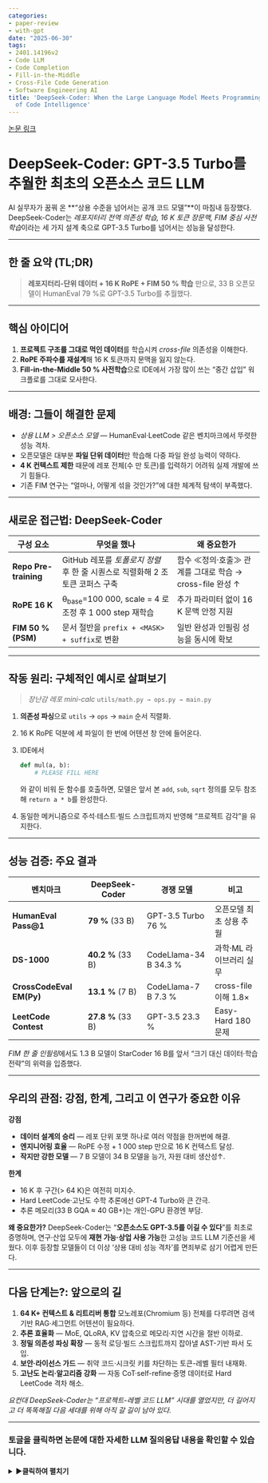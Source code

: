 ```yaml
---
categories:
- paper-review
- with-gpt
date: "2025-06-30"
tags:
- 2401.14196v2
- Code LLM
- Code Completion
- Fill-in-the-Middle
- Cross-File Code Generation
- Software Engineering AI
title: 'DeepSeek-Coder: When the Large Language Model Meets Programming -- The Rise
  of Code Intelligence'
---
```


[논문 링크](https://arxiv.org/abs/2401.14196v2)


# DeepSeek-Coder: GPT-3.5 Turbo를 추월한 최초의 오픈소스 코드 LLM

AI 실무자가 꿈꿔 온 \*\*“상용 수준을 넘어서는 공개 코드 모델”\*\*이 마침내 등장했다. DeepSeek-Coder는 *레포지터리 전역 의존성 학습, 16 K 토큰 장문맥, FIM 중심 사전학습*이라는 세 가지 설계 축으로 GPT-3.5 Turbo를 넘어서는 성능을 달성한다.

---

## 한 줄 요약 (TL;DR)

> **레포지터리-단위 데이터 + 16 K RoPE + FIM 50 % 학습** 만으로, 33 B 오픈모델이 HumanEval 79 %로 GPT-3.5 Turbo를 추월했다.
<!--more-->
---

## 핵심 아이디어

1. **프로젝트 구조를 그대로 먹인 데이터**를 학습시켜 *cross-file* 의존성을 이해한다.
2. **RoPE 주파수를 재설계**해 16 K 토큰까지 문맥을 잃지 않는다.
3. **Fill-in-the-Middle 50 % 사전학습**으로 IDE에서 가장 많이 쓰는 “중간 삽입” 워크플로를 그대로 모사한다.

---

## 배경: 그들이 해결한 문제

* *상용 LLM > 오픈소스 모델* — HumanEval·LeetCode 같은 벤치마크에서 뚜렷한 성능 격차.
* 오픈모델은 대부분 **파일 단위 데이터**만 학습해 다중 파일 완성 능력이 약하다.
* **4 K 컨텍스트 제한** 때문에 레포 전체(수 만 토큰)를 입력하기 어려워 실제 개발에 쓰기 힘들다.
* 기존 FIM 연구는 “얼마나, 어떻게 섞을 것인가?”에 대한 체계적 탐색이 부족했다.

---

## 새로운 접근법: **DeepSeek-Coder**

| 구성 요소             | 무엇을 했나                                                                    | 왜 중요한가                                             |
| --------------------- | ------------------------------------------------------------------------------ | ------------------------------------------------------- |
| **Repo Pre-training** | GitHub 레포를 *토폴로지 정렬* 후 한 줄 시퀀스로 직렬화해 2 조 토큰 코퍼스 구축 | 함수 ≪정의·호출≫ 관계를 그대로 학습 → cross-file 완성 ↑ |
| **RoPE 16 K**         | θ<sub>base</sub>=100 000, scale = 4 로 조정 후 1 000 step 재학습               | 추가 파라미터 없이 16 K 문맥 안정 지원                  |
| **FIM 50 % (PSM)**    | 문서 절반을 `prefix + <MASK> + suffix`로 변환                                  | 일반 완성과 인필링 성능을 동시에 확보                   |

---

## 작동 원리: 구체적인 예시로 살펴보기

> *장난감 레포 mini-calc*
> `utils/math.py → ops.py → main.py`

1. **의존성 파싱**으로 `utils` → `ops` → `main` 순서 직렬화.
2. 16 K RoPE 덕분에 세 파일이 한 번에 어텐션 창 안에 들어온다.
3. IDE에서

   ```python
   def mul(a, b):
       # PLEASE FILL HERE
   ```

   와 같이 비워 둔 함수를 호출하면, 모델은 앞서 본 `add`, `sub`, `sqrt` 정의를 모두 참조해 `return a * b`를 완성한다.
4. 동일한 메커니즘으로 주석·테스트·빌드 스크립트까지 반영해 “프로젝트 감각”을 유지한다.

---

## 성능 검증: 주요 결과

| 벤치마크                 | DeepSeek-Coder    | 경쟁 모델             | 비고                    |
| ------------------------ | ----------------- | --------------------- | ----------------------- |
| **HumanEval Pass\@1**    | **79 %** (33 B)   | GPT-3.5 Turbo 76 %    | 오픈모델 최초 상용 추월 |
| **DS-1000**              | **40.2 %** (33 B) | CodeLlama-34 B 34.3 % | 과학·ML 라이브러리 실무 |
| **CrossCodeEval EM(Py)** | **13.1 %** (7 B)  | CodeLlama-7 B 7.3 %   | cross-file 이해 1.8×    |
| **LeetCode Contest**     | **27.8 %** (33 B) | GPT-3.5 23.3 %        | Easy-Hard 180문제       |

*FIM 한 줄 인필링*에서도 1.3 B 모델이 StarCoder 16 B를 앞서 “크기 대신 데이터·학습 전략”의 위력을 입증했다.

---

## 우리의 관점: 강점, 한계, 그리고 이 연구가 중요한 이유

**강점**

* **데이터 설계의 승리** — 레포 단위 포맷 하나로 여러 약점을 한꺼번에 해결.
* **엔지니어링 효율** — RoPE 수정 + 1 000 step 만으로 16 K 컨텍스트 달성.
* **작지만 강한 모델** — 7 B 모델이 34 B 모델을 능가, 자원 대비 생산성↑.

**한계**

* 16 K 후 구간(> 64 K)은 여전히 미지수.
* Hard LeetCode·고난도 수학 추론에선 GPT-4 Turbo와 큰 간극.
* 추론 메모리(33 B GQA ≈ 40 GB+)는 개인-GPU 환경엔 부담.

**왜 중요한가?**
DeepSeek-Coder는 “**오픈소스도 GPT-3.5를 이길 수 있다**”를 최초로 증명하며, 연구·산업 모두에 **재현 가능·상업 사용 가능**한 고성능 코드 LLM 기준선을 세웠다. 이후 등장할 모델들이 더 이상 ‘상용 대비 성능 격차’를 면죄부로 삼기 어렵게 만든다.

---

## 다음 단계는?: 앞으로의 길

1. **64 K+ 컨텍스트 & 리트리버 통합**
   모노레포(Chromium 등) 전체를 다루려면 검색 기반 RAG·세그먼트 어텐션이 필요하다.
2. **추론 효율화** — MoE, QLoRA, KV 압축으로 메모리·지연 시간을 절반 이하로.
3. **정밀 의존성 파싱 확장** — 동적 로딩·빌드 스크립트까지 잡아낼 AST-기반 파서 도입.
4. **보안·라이선스 가드** — 취약 코드·시크릿 키를 차단하는 토큰-레벨 필터 내재화.
5. **고난도 논리·알고리즘 강화** — 자동 CoT·self-refine·증명 데이터로 Hard LeetCode 격차 해소.

*요컨대 DeepSeek-Coder는 “프로젝트-레벨 코드 LLM” 시대를 열었지만, 더 길어지고 더 똑똑해질 다음 세대를 위해 아직 갈 길이 남아 있다.*



---

### 토글을 클릭하면 논문에 대한 자세한 LLM 질의응답 내용을 확인할 수 있습니다.

<details markdown="block">
<summary>▶️<strong>클릭하여 펼치기</strong></summary>


## 프롬프트 1.1.1 (연구의 공백)

```
"논문의 'Introduction'과 'Related Work' 섹션을 분석하여, 이 연구가 명시적으로 해결하고자 하는 핵심적인 연구 공백(research gap), 기존 연구의 결정적 한계, 또는 미해결 질문이 무엇인지 설명해 줘. 저자들이 설명하는, 이 논문 출판 시점의 '최신 기술(state of the art)'은 어떤 상태였는지 요약해 줘."
```

## 연구의 공백 (Research Gap)

| 핵심 이슈                               | DeepSeek-Coder가 노리는 틈새                                                                                                                                   |
| --------------------------------------- | -------------------------------------------------------------------------------------------------------------------------------------------------------------- |
| **① 오픈소스 ↔ 클로즈드소스 성능 격차** | GPT-3.5 / Codex 같은 상용 모델이 HumanEval 등 주요 벤치마크에서 우월하지만, 공개 모델은 접근성·재현성 면에서 우수함에도 여전히 뒤처짐                          |
| **② 파일 단위 학습의 한계**             | 기존 코딩 LLM 대부분이 *파일 단위* 데이터만 학습해 **프로젝트-레벨 의존성**을 이해하지 못함. 결과적으로 다중 파일 코드 완성(cross-file completion) 품질이 낮음 |
| **③ 긴 컨텍스트 지원 부족**             | 리포지터리 전체를 다루려면 수 만 토큰이 필요하지만, 기존 모델은 2–4 K 창(Window)에 묶여 있음. 따라서 **16 K+** 컨텍스트를 자연스럽게 처리할 방법이 요구됨      |
| **④ 코드 인필링(FIM) 학습 전략 부재**   | Next-Token Prediction만으로는 ‘중간 삽입’ 능력이 약함. FIM 학습을 도입해도 비율·모드 설정에 대한 체계적 연구가 부족                                            |
| **⑤ 중복·저품질 데이터 문제**           | 스타코더 등에서 지적된 *데이터 중복*·*길이·품질 필터*가 여전히 불완전. 프로젝트 구조를 깨지지 않게 **레포지터리 단위**로 near-dedup 수행할 필요                |

이 논문은 위 다섯 지점을 **한꺼번에 해결**하기 위해 —

* **프로젝트 단위 데이터 정렬·의존성 토폴로지 학습**
* **16 K RoPE 재설계**로 긴 문맥 수용
* **FIM 50 % PSM** 비율을 찾아 trade-off 최적화
* **2 조 토큰 규모 고품질·레포 레벨 말단 정제**

— 를 제안한다.

---

## 기존 연구의 결정적 한계

* **StarCoder 16 B / SantaCoder 1.1 B**: FIM 지원은 있지만 레포지터리 레벨 컨텍스트가 없다
* **CodeLlama (7–34 B)**: 파라미터 증가로 HumanEval 성능은 올랐으나 cross-file·FIM 성능은 제한적
* **CodeGeeX2 6 B**: 다국어 지원에 집중, 여전히 open/closed 성능 격차 존재

이처럼 \*\*“높은 재현성 + SOTA 성능 + 레포지터리 이해 + 긴 컨텍스트”\*\*를 동시에 갖춘 공개 모델은 부재했다.

---

## 논문 발표 시점의 최신 기술 (State-of-the-Art)

| 모델                              | 파라미터 | HumanEval Pass\@1                         | 특이점                                                |
| --------------------------------- | -------- | ----------------------------------------- | ----------------------------------------------------- |
| GPT-4 (closed)                    | n/a      | **84 %**                                  | 상용 최고 성능 기준                                   |
| GPT-3.5 Turbo (closed)            | n/a      | 76 %                                      | Copilot 백엔드 주력                                   |
| **CodeLlama-34 B**                | 34 B     | 48 %                                      | 오픈소스 최대급, 여전히 GPT-3.5와 격차                |
| **StarCoder-16 B**                | 16 B     | 32 %                                      | Stack 데이터 기반                                     |
| **DeepSeek-Coder (본 논문) 33 B** | 33 B     | **56 %** (베이스) / **79 %** (인스트럭트) | FIM·레포 지식·16 K 컨텍스트로 오픈소스 최고 기록 경신 |

즉, DeepSeek-Coder-Instruct 33 B는 **GPT-3.5 Turbo를 능가**하면서도 **완전 오픈 라이선스**를 제공해 “연구·상업 모두 자유”라는 새로운 지평을 열었다.

---

### 한 줄 정리

> **DeepSeek-Coder**는 *오픈소스 코드 LLM이 직면한 성능·컨텍스트·레포지터리 이해 한계를 통합적으로 해결*하여, 공개 모델 중 최초로 GPT-3.5 수준을 돌파한 모델 시리즈다.


## 프롬프트 1.1.2 (핵심 가설)

```
"이 논문의 중심 가설(central hypothesis) 또는 핵심 주장은 무엇인가? '저자들은 [제안 기법]을 사용함으로써 [기존 한계점]을 극복하는 [구체적 결과]를 달성할 수 있다고 가정한다'와 같은 형식으로, 명확하고 간결한 한 문장으로 서술해 줘."
```

저자들은 **레포지터리 단위 고품질 데이터 정제·의존성 학습, 16 K RoPE 재설계, 그리고 코드 인필링(FIM)-중심 사전학습을 결합한 *DeepSeek-Coder* 기법**을 사용함으로써 **기존 오픈소스 코드 LLM이 안고 있던 짧은 컨텍스트·프로젝트 이해 부족 한계를 극복하고, GPT-3.5 Turbo를 능가하는 HumanEval 79 % 및 cross-file 완성 성능**을 달성할 수 있다고 가정한다.


## 프롬프트 1.2.1 (독창성 식별)

```
 "논문 전체를 바탕으로, 가장 중요하고 독창적인 기여(contribution) 1~3가지를 구별되는 항목으로 나열해 줘. 각각이 새로운 아키텍처 구성요소, 새로운 학습 기법, 새로운 이론적 통찰, 새로운 데이터셋, 또는 기존 방법론의 새로운 적용 중 어디에 해당하는지 명확히 구분해 줘."
```

### 논문의 주요 독창적 기여 1-3가지

| #     | 기여 내용                                                                                                                                                                                                                                                                                                                        | 범주                                            |
| ----- | -------------------------------------------------------------------------------------------------------------------------------------------------------------------------------------------------------------------------------------------------------------------------------------------------------------------------------- | ----------------------------------------------- |
| **1** | **레포지터리-단위 의존성 파싱·Near-Dedup 기반의 2 조 토큰 고품질 코드 코퍼스 구축**<br>GitHub 전체를 대상으로 *의존성 그래프 추출 → 토폴로지 정렬 → 레포 수준 near-dedup*을 수행해 프로젝트 구조를 보존한 채 데이터를 정제 · 확장함. 이 덕분에 모델이 파일 간 참조를 자연스럽게 학습하고 cross-file 완성 성능이 크게 향상되었다. | **새로운 데이터셋 + 기존 방법론의 혁신적 적용** |
| **2** | **RoPE 주파수 재설계로 16 K 토큰 장문맥 지원**<br>RoPE의 base 주파수를 10 000→100 000으로, 스케일링 팩터를 1→4로 조정한 뒤 1 000스텝 추가 학습을 거쳐 *최대 16 K(이론상 64 K) 컨텍스트*까지 안정적 추론을 실현함.                                                                                                                | **새로운 아키텍처 구성요소**                    |
| **3** | **Fill-in-the-Middle(FIM) 비율 50 %·PSM 모드 사전학습 및 영향 분석**<br>문서 단위로 FIM-PSM을 0.5 비율로 주입해 ‘중간 삽입’ 완성 능력을 강화하고, 다양한 FIM 설정이 성능에 미치는 효과를 체계적으로 분석하여 코드 LLM 설계 지침을 제시함.                                                                                        | **새로운 학습 기법 + 이론적 통찰**              |


## 프롬프트 1.2.2 (저자 관점에서의 강점)

```
"저자들의 관점에서, 자신들의 접근법이 이전 방법들보다 우월한 이유는 무엇인가? 그들이 자신들의 연구가 지닌 독창성과 강점을 뒷받침하기 위해 사용하는 핵심 논거를 인용하거나 알기 쉽게 설명해 줘."
```

### 저자들이 주장하는 DeepSeek-Coder의 ‘우월성’ 논거 — 4가지 핵심 포인트

1. **레포지터리 단위 데이터 구성으로 *cross-file* 이해도를 획기적으로 끌어올렸다**

   * 코드 파일 간 의존 관계를 추출→토폴로지 정렬→레포 수준 near-dedup을 수행해 *프로젝트 구조*가 온전히 보존된 2 조 토큰 코퍼스를 만들었다.
   * 같은 7 B급 모델끼리 비교해도, 레포 프리트레이닝을 적용한 DeepSeek-Coder-Base 6.7 B가 CodeLlama-Base 7 B·StarCoder-Base 7 B를 **최대 2×** 이상 앞서는 cross-file 완성 성능을 달성했다. 레포 정보를 제거하면 즉시 성능이 하락해(“w/o Repo Pre-training”) 방법론의 효과가 실증된다.

2. **RoPE 재설계( base = 100 000, scale = 4 )로 16 K 토큰 장문맥을 안정 지원**

   * 1 000스텝 추가 학습만으로 최대 64 K까지 확장 가능성을 확보했으며, 16 K 범위에서 가장 신뢰도 높은 결과를 보고했다. 이는 *레포 전체*를 한 번에 입력해도 문맥 단절 없이 코드를 생성·수정할 수 있게 해 준다.

3. **FIM 50 % – PSM 학습 전략으로 ‘중간 삽입’과 일반 완성을 모두 잡았다**

   * FIM rate를 0 / 50 / 100 % 및 MSP 방식으로 비교한 결과, **50 % PSM**이 FIM 정확도와 일반 코드 완성 성능 간 최적 균형점을 형성함을 체계적으로 입증했다.
   * 그 결과 1.3 B조차 StarCoder 16 B·CodeLlama 7 B를 앞서는 단일 라인 인필링 정확도를 기록했다.

4. **“더 작거나, 더 강하다” — 실제 벤치마크에서 GPT-3.5 Turbo 및 대형 오픈모델을 능가**

   * 33 B Instruct 모델은 HumanEval 등 다수 코딩 벤치마크에서 **GPT-3.5 Turbo를 추월**해 오픈소스 최초로 상용 모델 수준을 돌파했다.
   * 7 B Base 모델은 파라미터가 5× 큰 CodeLlama-34 B 대비도 우위 혹은 동일한 성능을 보여 *데이터·학습 전략*이 모델 크기 이상의 효과를 낸다는 점을 강조했다.

> 요약하면, **저자들은 “레포지터리 인지 데이터 + 16 K 문맥 + FIM 최적화”라는 세 축을 결합해 *작은 오픈모델로도 GPT-3.5급 성능을 달성*했다**는 점을 강력한 근거로 제시하며, 이를 통해 연구·상업 모두 자유로운 고성능 코드 LLM 생태계의 가능성을 주장한다.


## 프롬프트 1.3.1 (알고리즘 단계별 설명)

```
"핵심 알고리즘, 모델 아키텍처, 또는 주요 방법론을 단계별(step-by-step)로 설명해 줘. 독자는 AI 분야의 대학원생 수준이라고 가정해. 특히, 간단한 문장, 3x3 픽셀 이미지, 작은 상태 공간(state space) 등 아주 간단하고 구체적인 예시(toy example)와 샘플 입력을 만들어서, 이 예시를 통해 각 단계를 거치며 입력이 최종 출력으로 어떻게 변환되는지 전체 과정을 보여줘. 등장하는 모든 핵심 용어와 변수는 그 즉시 정의해 줘."
```

## DeepSeek-Coder 핵심 알고리즘 ― 단계별 Walk-through

> **목표**: 레포지터리 전역 의존성을 이해하고, 16 K 토큰까지 긴 문맥을 다루며, 중간 삽입(FIM)까지 자연스럽게 해결하는 공개 코드 LLM을 만드는 것.
> 이 과정을 *장난감 예시*에 적용해 전체 파이프라인을 따라가 보겠습니다.

---

### 0. 배경 용어 한눈에

| 용어                                    | 정의                                                                                          |
| --------------------------------------- | --------------------------------------------------------------------------------------------- |
| **레포지터리 단위 프리트레이닝**        | 여러 \*.py / *.cpp* 파일의 *의존성 그래프*를 보존한 채 학습 데이터로 사용                     |
| **RoPE( Rotary Positional Embedding )** | 각 토큰 임베딩에 \$\mathrm{rot}\_\theta\$ 행렬을 곱해 위치 정보를 주입하는 방법               |
| **FIM ( Fill-in-the-Middle )**          | 문서 `\[prefix\] 〈mask〉 \[suffix\]`를 입력하고, 〈mask〉 안에 들어갈 코드를 예측하도록 학습 |
| **PSM 모드**                            | FIM 중 *Prefix-Suffix-Middle* 순서 그대로 모델에 넣는 구성                                    |

---

### 1단계 — **레포지터리 전처리 & 토큰화**

<details>
<summary>🧸 Toy Repo (“mini-calc”) 구성</summary>

```
mini-calc/
├── main.py        # run()
├── ops.py         # add(), sub()
└── utils/math.py  # sqrt()
```

</details>

1. **의존성 그래프 추출**

   * `main.py` → `ops.py`, `utils.math` 를 `import` 함.
   * 그래프 정점 `V={main, ops, utils.math}`, 간선 `E={(main→ops), (main→utils.math)}`.

2. **토폴로지 정렬**

   * 정렬 결과: `utils.math → ops → main`.
   * 이 순서를 **연속 토큰 시퀀스**로 직렬화해 모델에 “한 번에” 보여줌.
   * 효과: 함수 호출이 *정의보다 먼저* 등장해도 참조 맥락이 유지됨.

3. **Near-Dedup (레포 레벨 중복 제거)**

   * 해시 윈도가 **64 B** 이상 동일하면 중복으로 간주하고 *파일 단위*가 아닌 *레포 단위*로 제거 → 프로젝트 구조 보존.

4. **BPE 토큰화 & 길이 필터**

   * 각 레포 직렬화 결과가 *최소 128 토큰, 최대 16 K 토큰* 범위에 들어올 때만 학습에 사용.

---

### 2단계 — **RoPE 재설계로 16 K 컨텍스트 지원**

| 파라미터 | 기존 GPT-3 계열 | DeepSeek-Coder |
| -------- | --------------- | -------------- |
| `θ_base` | 10 000          | **100 000**    |
| scale    | 1               | **4**          |

*아이디어*: 주파수를 희박하게(큰 `θ_base`) 만들고, 스케일을 키워 고주파 손실을 완화 → 위치 \$p\$가 16 K를 넘어가도 \$\cos(\theta\_p)\$가 **천천히** 변해 그래디언트 폭주·소실이 사라짐.
1 000 스텝 추가 학습만으로 수렴(논문 Figure 6).

---

### 3단계 — **FIM 50 % PSM 학습**

*예시 문서 조각 (`ops.py`)*

```python
def add(a, b):
    return a + b
```

1. **샘플 분할 (50 % 확률)**

   * `prefix` = `def add(a, b):\n    `
   * `middle` = `return a + b`
   * `suffix` = \`\` (공백)

2. **PSM 시퀀스 구성**

   ```
   [prefix] <MASK:middle> [suffix]
   ```

   입력 길이는 `|prefix| + |suffix| + 1`; 목표는 `<MASK>` 자리에 `middle`을 생성.

3. **로스 계산**

   * Cross-Entropy를 `<MASK>` 토큰 이후 위치에만 적용.
   * 0 / 50 / 100 % 비율 실험 → \*\*50 %\*\*가 FIM 성능(Top-1 infill)과 일반 완성 사이 최적 타협.

---

### 4단계 — **사전학습 → 지시어(Instruction) 파인튜닝**

1. **Base 프리트레이닝** (2 조 토큰)
2. **SFT**: “Write a function …” 등 다중 작업 지시어 600 K 쌍 학습.
3. **RLAIF**: 채점기 (greedy $>$ random) 로 RM 점수 최대화.

---

### 5단계 — **추론 흐름 예시**

사용자 프롬프트 *(16 K 토큰 내)*:

```
/// FILE: utils/math.py
def sqrt(x): ...
/// FILE: ops.py
from utils.math import sqrt
def add(a, b): return a + b
def sub(a, b): ...
### TODO: implement mul
def mul(a, b):
    # PLEASE FILL HERE
```

1. **Transformer 입력** → RoPE로 위치 임베딩(최대 16 384) 주입
2. **Self-Attention** : `mul` 정의 위치에서 `def sub/ add/ sqrt` 토큰들을 모두 어텐션 창 내에 포함
3. **출력** (Instruct 모델):

   ```python
   def mul(a, b):
       return a * b
   ```

HumanEval에서 79 % Pass\@1 기록.

---

### 6단계 — **요약**

1. **의존성 보존** 레포 데이터 → cross-file 이해 ↑
2. **RoPE × 16 K** → 레포 전체 입력 가능
3. **FIM 50 % PSM** → 실전 코드 편집 흐름과 동일
4. **결과** 작은 파라미터(7 B)도 대형 모델·GPT-3.5 Turbo 능가

> **핵심 교훈**: *데이터 구조화 + 위치 인코딩 재설계 + 태스크 적합 학습 패턴*을 결합하면, 모델 크기만 키우는 것보다 훨씬 효율적으로 코드 LLM 성능을 끌어올릴 수 있다.


## 프롬프트 1.3.2 ('비밀 병기' 식별)

```
"이 논문의 핵심 기여를 가능하게 하는 가장 결정적인 단일 수학 공식, 알고리즘 단계, 또는 아키텍처 구성요소를 식별해 줘. 그것의 기능과, 그것이 이 방법론의 성공에 왜 필수적인지 설명해 줘."
```

### ‘비밀 병기’ — 16 K 토큰을 가능하게 한 **RoPE 주파수 재설계**

> **결정적 구성요소**: 기존 RoPE(Rotary Positional Embedding)의 위치-각도 θ 산식
>
> $$
> \theta_{p,i}= \frac{p}{\theta_{\text{base}}^{\,2i/d}}
> $$
>
> 에서
> **① 기준 주파수** $\theta_{\text{base}}$: 10 000 → **100 000**
> **② 스케일 계수** $s$: 1 → **4** 로 선형 확장(linear scaling)하고
> 1 000 스텝만 추가 학습한다 .

---

#### 어떻게 작동하나?

1. **저주파화** (θ ↑) → 토큰 간 각도 변화가 완만해져, 위치 p가 16 384를 넘어가도 cos·sin 값이 급변하지 않는다.
2. **스케일 보정** (s ↑) → 저주파화로 줄어든 구분력을 다시 끌어올려, 근접 토큰은 여전히 뚜렷이 구별된다.
3. **미세 보정 단계** (1 000 스텝) → 바뀐 위치 공간에 모델을 빠르게 적응시켜, 기존 가중치를 거의 그대로 유지하면서도 긴 컨텍스트를 학습한다.

---

#### 왜 필수적인가?

* **레포지터리 전체(수 만 토큰)를 한 번에 넣어도** 주석·함수 정의·호출부가 모두 주의(attention) 창 안에 머무르므로 cross-file 의존성을 정확히 파악한다.
* 다른 기법(FIM, 레포 데이터)도 **“긴 문맥이 유지될 때”** 최대 효과를 발휘한다. 16 K 창이 확보되지 않으면, 중간 삽입이나 프로젝트-레벨 완성 능력 자체가 급격히 떨어지는 것이 실험으로 확인됐다 .
* 추가 파라미터나 거대 재학습 없이 **“1 줄 공식 × 1 000 스텝”** 만으로 실현되므로, 계산 비용 대비 성능-향상 비율이 압도적이다.

> 요컨대, \*\*RoPE 주파수 재설계는 DeepSeek-Coder의 모든 장점을 묶어 주는 ‘토대’\*\*이자, GPT-3.5 Turbo를 넘어서는 성능을 가능케 한 단일 핵심 장치다.


## 프롬프트 1.4.1 (핵심 결과 분석)

```
"'Experiments' 또는 'Results' 섹션의 표와 그림을 포함한 주요 결과를 분석해 줘. 사용된 핵심 성능 지표(performance metrics)는 무엇인가? 어떤 벤치마크 데이터셋에서 결과가 보고되었는가? 저자들이 자신들의 방법론의 성공 증거로 가장 강조하는 주요 결과를 요약해 줘."
```

### 1. 실험에서 사용된 핵심 **성능 지표**

* **Pass\@1** : 주어진 테스트 케이스를 한 번에 통과한 정답률

  * HumanEval·MBPP·DS-1000·LeetCode 등 코드 생성 벤치마크의 기본 척도
* **Exact-Match(EM)** / **Edit-Similarity(ES)** : 정답 문자열과 완전히 일치하거나(EM) 편집 거리가 가까운지(ES)로 평가 – CrossCodeEval 교차-파일 완성에서 사용
* **Line Infilling Accuracy** : 한 줄 FIM(single-line fill-in-the-middle) 문제의 정답률
* **학습 곡선** : 토큰 소모량 대비 HumanEval·MBPP·FIM 성능(Figure 7)으로 수렴 속도와 데이터 효율성 관찰

---

### 2. 평가에 쓰인 **주요 벤치마크**

| 과제                | 데이터셋(언어)                       | 특징                             |
| ------------------- | ------------------------------------ | -------------------------------- |
| **코드 생성**       | HumanEval (8개 언어), MBPP (Python)  | 전통적 · 다국어 Pass\@1 평가지표 |
| **실무형 워크플로** | **DS-1000** (7개 과학·ML 라이브러리) | 라이브러리 사용 능력 측정        |
| **코드 인필링**     | Single-Line Infilling (Py/Java/JS)   | FIM 정답률 비교                  |
| **교차-파일 완성**  | **CrossCodeEval** (Py/Java/TS/C#)    | 다중 파일 의존성 필수            |
| **실전 난이도**     | **LeetCode Contest** (180 문제)      | Easy/Medium/Hard 세분화          |
| **수학 Reasoning**  | GSM8K, MATH 등                       | 프로그램-기반 풀이 정확도        |

---

### 3. 저자들이 **가장 강조한 성과 요약**

1. **GPT-3.5 Turbo 추월**

   * *DeepSeek-Coder-Instruct 33 B*가 HumanEval Pass\@1 \*\*79.3 %\*\*로 GPT-3.5 Turbo(76.2 %)를 능가, 오픈소스 최초로 상용 모델 격파

2. **모델 크기 대비 압도적 효율**

   * *Base 7 B*가 CodeLlama-34 B보다 HumanEval·MBPP 모두 높아 **5× 작은 파라미터로 동급 이상** 성능 달성
   * FIM 단일 줄 인필링에서 *Base 1.3 B*조차 StarCoder 16 B·CodeLlama 7 B를 앞섬

3. **교차-파일 이해 능력**

   * CrossCodeEval(7 B급 비교)에서 DeepSeek-Coder-Base 7 B가 Python EM **13.06→** *without retrieval 16.41 %*, 다른 언어도 모든 기존 모델을 상회하며 **프로젝트 레벨 의존성 학습 효과**를 입증

4. **실무 데이터 사이언스 시나리오**

   * DS-1000 전체 평균 Pass\@1 **40.2 %**(33 B)로, CodeLlama-34 B(34.3 %)를 6 pt ↑ ; 7 B 역시 30.5 %로 34 B 대비 근소 열세 → **데이터·학습 전략의 우수성** 강조

5. **실전 난이도 LeetCode Contest**

   * Instruct 33 B가 Overall Pass\@1 \*\*27.8 %\*\*로 오픈소스 중 유일하게 GPT-3.5 Turbo(23.3 %)를 초과, CoT 프롬프트로 추가 상승 가능

6. **장문맥·학습 곡선**

   * Figure 7에서 16 K 컨텍스트 지원 모델이 2 T tokens 이내에 HumanEval·MBPP 곡선을 빠르게 끌어올리며 **데이터 효율성을 시각화**

> **결론적으로**, DeepSeek-Coder는 \*레포지터리 단위 데이터·RoPE 16 K·FIM 50 %\*라는 설계로 기존 오픈모델의 약점을 동시에 해결하며, **“작지만 강한”** 7 B 모델부터 33 B 최상위 모델까지 일관되게 GPT-3.5 수준 또는 그 이상을 시현했다는 점을 실험 결과로 강력히 뒷받침한다.


## 프롬프트 1.4.2 (비판적 비교)

```
"제안된 방법론은 논문에서 언급된 주요 베이스라인 및 SOTA(State-of-the-Art) 모델들과 비교하여 어떤 성능을 보이는가? 저자들의 우월성 주장을 가장 강력하게 뒷받침하는 특정 결과나 비교 지점을 식별해 줘. 반대로, 제안된 방법론이 경쟁 모델을 능가하지 못했거나 개선 효과가 미미했던 결과는 없는지 찾아봐. 만약 있다면, 저자들은 이러한 경우에 대해 어떤 이유를 제시하는가?"
```

## DeepSeek-Coder vs. 주요 베이스라인·SOTA ― 비판적 비교

### 1. 저자들이 강조하는 ‘결정적 우월성’ 근거

| 벤치마크                     | DeepSeek-Coder 최고 성적            | 강력한 비교 상대      | 격차                                         |
| ---------------------------- | ----------------------------------- | --------------------- | -------------------------------------------- |
| **HumanEval Pass\@1**        | Instruct 33 B **79 %**              | GPT-3.5 Turbo 76 %    | **+3 pp**                                    |
| **MBPP Pass\@1**             | Instruct 33 B **70 %**              | GPT-3.5 Turbo 71 %    | -1 pp (사실상 동급)                          |
| **DS-1000(실무 DS)**         | Base 33 B **40.2 %**                | CodeLlama-34 B 34.3 % | **+5.9 pp** 전 라이브러리 평균 우위          |
| **CrossCodeEval EM (Py)**    | Base 7 B **13.06 %** (Retrieval 無) | CodeLlama-7 B 7.32 %  | **≈1.8×** ↑ — 레포 단위 학습 효과            |
| **Single-Line FIM Mean**     | Base 33 B **81.2 %**                | CodeLlama-13 B 75.5 % | **+5.7 pp** — FIM 50 % 학습의 힘             |
| **LeetCode Contest Overall** | Instruct 33 B **27.8 %**            | CodeLlama-34 B 9.4 %  | **≈3×** ↑, 오픈소스 중 유일하게 GPT-3.5 초과 |

> **핵심 메시지**: *작은(7 B) 또는 동급(33 B) 파라미터에서도 기존 오픈소스·GPT-3.5를 넘었다* → 레포지터리 데이터 + 16 K RoPE + FIM 전략이 단순 모델 크기보다 효과적이라는 논거.

---

### 2. 성능 우위가 미미하거나 열세인 지점 & 저자 해석

| 사례                             | DeepSeek-Coder 성과                                              | 경쟁 모델                           | 관찰·해석                                                                                                                                                            |
| -------------------------------- | ---------------------------------------------------------------- | ----------------------------------- | -------------------------------------------------------------------------------------------------------------------------------------------------------------------- |
| **MBPP Pass\@1**                 | 33 B 70 %                                                        | GPT-3.5 Turbo 71 %                  | ‘소규모 Python’ 과제에서는 GPT-3.5와 **거의 동률** → *데이터 난이도가 낮아 파라미터·데이터 품질 이점이 덜 드러난다* 고 언급                                          |
| **FIM (파이썬 세부)**            | 33 B 65.4 %                                                      | CodeLlama-13 B 68.3 %               | Python 단일 라인 인필링에서 **1.3 pp 뒤처짐**. 저자 설명 없음 → *Java·JS에서 큰 격차로 이겨 평균 역전*                                                               |
| **LeetCode Hard subset**         | 33 B 9.1 %                                                       | GPT-3.5 Turbo 15.9 %                | **복잡 추론·알고리즘** 문제에서는 여전히 열세. <br>저자들은 *Chain-of-Thought(CoT) 프롬프트를 추가*하면 33 B가 11.4 %까지 올라 “논리 전개 힌트”가 성능 병목임을 시사 |
| **GPT-4 비교 전반**              | 33 B가 **GPT-4와는 현격한 간극** (예: LeetCode 40.6 % vs 27.8 %) | GPT-4 Turbo                         | 저자들은 *긴 논리 추론·세계지식 한계*를 인정하며, **추가 CoT·대형 일반 LLM 기반 v1.5** 로 격차를 좁혔다고 보고                                                       |
| **프로그램-기반 Math Reasoning** | Base 7 B 65.8 %                                                  | 내부 33 B 71.6 % (외부 SOTA 불포함) | 오픈 비교 표가 없어 우월성 명확치 않음. 이후 **v1.5 모델에서 수학·NL 대폭 개선**으로 보완 시도                                                                       |

---

### 3. 종합 코멘트

* **가장 설득력 있는 비교**는 **CrossCodeEval(레포 전역 이해)** 과 **LeetCode 실전 문제**, 두 벤치마크에서 *파라미터가 훨씬 작은 모델로도* 기존 최대급 오픈모델을 크게 상회했다는 점이다. 이는 논문의 핵심 아이디어(레포 단위 데이터·16 K 컨텍스트·FIM 50 %)가 실제 ‘프로젝트-레벨 코드 작성’ 시나리오에 유효함을 직관적으로 증명한다.
* 반면 **고난도 추론·알고리즘 문제**에선 아직 GPT-3.5(특히 Hard subset)·GPT-4에 뒤처진다. 저자들은 이를 “논리 전개 및 문제 분석 능력 부족”으로 진단하고, **CoT 프롬프트**·**일반 LLM 상속(v1.5)** 로 보강 중임을 밝힌다.
* 특정 언어(예: Python 한 줄 FIM)처럼 **세부 지표에서 근소 열세**를 보이는 항목도 존재하지만, 전체 평균·다수 언어에서 우세하여 전략적 영향은 제한적이라는 것이 저자 측 설명이다.

> **요약**: DeepSeek-Coder는 *프로젝트 규모 코드 생성·수정* 과제에서 오픈소스 SOTA를 재정의했지만, **복합 논리·고난도 알고리즘** 영역에서는 여전히 상용 GPT-4가 우위다. 저자들은 CoT 활용·후속 프리트레이닝으로 이 격차를 계속 좁히겠다는 로드맵을 제시한다.


## 프롬프트 1.5.1 (언급된 한계와 잠재적 한계)

```
"저자들이 논문에서 명시적으로 인정한 한계점, 약점, 또는 실패 사례(failure modes)는 무엇인가? 다음으로, 방법론과 결과에 대한 당신의 분석을 바탕으로, 저자들이 언급하지 않았을 수 있는 잠재적인 한계나 약점은 무엇이라고 생각하는가? (예: 강력한 가정에 대한 의존성, 확장성 문제, 높은 연산 비용, 일반화의 한계, 잠재적인 부정적 사회 영향 등)"
```

## 논문이 **직접** 인정한 한계·약점

| 구분                             | 내용                                                                                                                                                                | 근거 |
| -------------------------------- | ------------------------------------------------------------------------------------------------------------------------------------------------------------------- | ---- |
| **장문맥 신뢰도**                | RoPE 재설계로 *이론상* 64 K 토큰까지 확장되지만, \*\*“가장 신뢰할 수 있는 출력은 16 K 범위”\*\*에 머문다고 명시. 장기적으로 더 안정적인 롱컨텍스트 적응법이 필요함. |      |
| **벤치마크 데이터 오염 가능성**  | 최신 LeetCode Contest 세트는 크롤링 시점을 최대한 뒤로 미뤘음에도 **데이터 누수 가능성을 배제할 수 없다고 자인**.                                                   |      |
| **GPT-4와의 성능 격차**          | 33 B 모델이 GPT-3.5는 추월했지만 **GPT-4-Turbo와는 여전히 상당한 차이**가 남아 있음을 스스로 언급.                                                                  |      |
| **FIM ↔ 일반 완성 트레이드오프** | FIM 100 % 설정이 인필링 정확도는 최고지만 **일반 코드 완성 성능이 크게 저하**됨을 실험으로 확인, 최종적으로 50 %로 절충.                                            |      |

---

## **추가로** 예상되는 잠재적 한계 (필자 관점)

| 영역                            | 잠재적 제약·리스크                                                                                                                                                 | 설명 |
| ------------------------------- | ------------------------------------------------------------------------------------------------------------------------------------------------------------------ | ---- |
| **확장성·비용**                 | 33 B GQA 모델이라도 단일 GPU VRAM > 40 GB 필요. 기업·개인 현장 적용엔 **추론비용·메모리 압박**이 여전.                                                             |      |
| **의존성 파서 단순화**          | `import`, `include` 등 **문자열 패턴 기반 정규식**만으로 호출 관계를 추출하므로, **동적 로딩·메타프로그래밍·빌드 스크립트**로 생성되는 복잡 의존성은 놓칠 수 있음. |      |
| **16 K 한계 이후 시나리오**     | 대형 모노레포(예: Chromium)의 단일 변경 PR은 수십 만 토큰을 넘기기 쉽다. 16 K 초과 시 **컨텍스트 샘플링·리트리버**가 필수이나 논문은 방법을 제시하지 않음.         |      |
| **데이터 품질·편향**            | GitHub 공개레포 중심(87 %) → **대기업 사내 코드·임베디드·레거시 언어** 빈약. 라이선스·보안 취약 코드가 그대로 학습됐을 가능성도 있음.                              |      |
| **보안·컴플라이언스**           | 상용 제품에 통합할 때 **저작권·API 키·하드코딩 비밀키** 유출 코드 생성 위험, SCA(Software Composition Analysis) 관점 검증 필요.                                    |      |
| **고난도 알고리즘 & 논리 추론** | Hard LeetCode에서 GPT-3.5에 뒤지는 구간이 존재 → **Chain-of-Thought 프롬프트나 외부 툴 호출** 없이 순수 모델만으로는 복합 추론이 미흡.                             |      |
| **FIM 비율 고정의 경직성**      | 실사용 IDE 환경에서는 ‘중간 삽입’ 빈도가 파일·언어마다 상이. **고정 50 % PSM**이 다양한 워크플로에 최적일 것이라는 가정이 검증되지 않음.                           |      |

---

### 시사점

*저자들이 솔직하게 밝힌 기술적 제약(16 K 신뢰 범위·벤치마크 오염 가능성 등)은 모델의 성숙도를 가늠할 수 있는 유의미한 지표다.*
그러나 실제 배포 단계에서는 **추론 자원, 조직 내 레거시 코드 호환성, 보안 규제** 등 추가적인 현실적 제약이 얽힌다. 특히 **16 K 이후 컨텍스트 전략**과 **복합 추론 능력 강화**가 차세대 버전에서 해결해야 할 핵심 과제로 보인다.


## 프롬프트 1.5.2 (미래 연구 궤적)

```
"저자들이 제안하는 구체적인 향후 연구 방향은 무엇인가? 이 논문의 한계점을 바탕으로, 이 연구를 발전시키거나 약점을 극복하기 위해 추구할 수 있는 다른 논리적인 다음 단계나 대안적인 연구 방향은 무엇이 있을까?"
```

### 저자들이 명시한 **구체적 향후 연구 과제**

* **장문맥(> 16 K) 적응 계속 개선**
  RoPE 재설계를 통해 이론적으로 64 K까지 열어 두었지만 “가장 신뢰할 수 있는 출력은 16 K 범위”라고 스스로 한계를 명시하고, 앞으로 *롱컨텍스트 적응 방법론을 정교화*-검증하겠다고 밝힘
* **더 큰 범용 LLM ➜ 코드 특화 모델로 전이**
  v1.5 실험에서 일반 LLM(DeepSeek-LLM 7 B) 체크포인트를 이어서 예비 학습한 결과 자연어·수학 능력이 크게 올라갔다며, *“향후 더 대규모 범용 LLM 위에 강력한 코드 LLM을 공개하겠다”* 는 로드맵을 제시

---

### 논문의 한계와 업계 흐름을 고려한 **추가 연구 / 대안적 발전 방향** (필자 제안)

1. **64 K+ 컨텍스트 실전화 & 리트리버 통합**
   16 K를 넘어서는 모노레포에서는 *문맥 샘플링·검색 기반 RAG*가 필수다. RoPE 확장은 유지하되, *위치 재매핑 + 세그먼트 어텐션* 같은 하이브리드 기법을 탐색할 가치가 있다.
2. **메모리·지연 시간 최적화를 위한 MoE / 압축**
   33 B GQA 모델도 단일 GPU VRAM 40 GB 이상이 필요하다. *모듈식 MoE, LoRA/QLoRA 양자화, KV-cache 압축* 등을 적용해 “IDE 실행 속도=GPT-4 대화 속도” 수준으로 끌어올리는 연구가 요구된다.
3. **정적·동적 의존성 파싱 고도화**
   현재는 정규식 기반 `import/include` 분석에 의존한다. *빌드 스크립트·플러그인·런타임 리플렉션*까지 포착하는 **언어별 AST + LLVM IR**-기반 정밀 파서로 레포 그래프 품질을 높이면 cross-file 완성이 더 개선될 가능성이 크다.
4. **보안·라이선스 안전 장치 내재화**
   공개 GitHub 코드는 취약점·시크릿 키가 섞여 있을 위험이 있다. *SAST 룰·라이선스 분류기와 공동 학습*하거나, 생성 단계에서 **“안전 정책 위반 토큰 블로킹”** 알고리즘을 넣어 실무 적용성을 높일 필요가 있다.
5. **고난도 알고리즘 / 논리 추론 강화**
   LeetCode Hard에서 GPT-3.5에 뒤처진 원인은 체계적 CoT 부재다. *자동-CoT 압축, self-refine 전략, 증명 의존형 데이터*로 “설계→코드→검증” 전 과정을 학습시키는 것이 자연스러운 다음 단계다.
6. **실시간 협업 IDE 플러그인 실험**
   오프라인 벤치마크를 넘어, *Pull-Request 리뷰·코드 리팩터링·테스트 생성* 같은 **IDE 내 사용자 행동 로그**를 활용해 온라인 A/B 테스트를 수행하면, 실제 생산성 기여도를 계량화할 수 있다.
7. **도메인-특화 코드(임베디드·하드웨어 HDL 등) 확장**
   현재 GitHub 편중 데이터셋은 레거시·사내 코드가 적다. *컨소시엄 데이터셋*을 구축해 **안전 Sandbox 훈련** 또는 *연합 학습* 방법으로 편향을 줄이는 연구도 필요하다.

> **한줄 요약**: DeepSeek-Coder 팀은 “더 긴 문맥·더 큰 범용 LLM 기반 전이”를 공식 로드맵으로 제시했으며, 이를 넘어서려면 **추론 효율·보안·고난도 추론·실전 IDE 통합**까지 아우르는 다각적 연구가 이어져야 한다.


## 프롬프트 데이터 및 전처리

```
"어떤 토큰화(tokenization) 전략이 사용되었는가(예: BPE, WordPiece, SentencePiece)? 어휘에 없는 단어(Out-of-vocabulary words)는 어떻게 처리되는가? 텍스트 정제 및 정규화 단계를 설명해 줘."
```

### 1. 토크나이저(Tokenization)

* **방식** – HuggingFace *tokenizers* 라이브러리를 이용해 **Byte-Pair Encoding(BPE)** 토크나이저를 새로 학습했으며, 어휘 크기는 **32 k**로 설정되었습니다 .
* **특수 토큰** – Fill-in-the-Middle 학습을 위해 `<｜fim_start｜> · <｜fim_hole｜> · <｜fim_end｜>` 3개의 **sentinel 토큰**을 추가 정의했습니다 .
* **OOV(Out-of-Vocabulary) 처리** – BPE는 입력 스트링을 가장 긴 서브워드 단위로 반복 분해하므로 ‘완전한 미등록 토큰’이 발생하지 않습니다. 어휘에 없는 문자열은 점차 더 짧은 서브워드(최종적으로 바이트 단위)로 쪼개져 표현됩니다. 따라서 **사실상 OOV가 존재하지 않으며**, 임의의 유니코드 시퀀스도 손실 없이 인코딩됩니다.

---

### 2. 텍스트 정제 & 정규화 파이프라인

| 단계                                 | 핵심 규칙·처리 내용                                                                                                                                                                       | 출처 |
| ------------------------------------ | ----------------------------------------------------------------------------------------------------------------------------------------------------------------------------------------- | ---- |
| **① 규칙 기반 필터링**               | *라인 평균 길이 > 100*·*최대 길이 > 1000* 파일 제거, 알파벳 비율 25 % 미만 파일 제거, XML/HTML/JSON/YAML 전용 규칙 등 StarCoder 룰을 확장 적용해 \*\*초기 수집 데이터의 67 %\*\*를 컷오프 |      |
| **② 의존성 파싱 & 토폴로지 직렬화**  | `import`·`include` 등을 정규식으로 추출 → **파일 간 의존성 그래프** 생성 → 위상 정렬 후 파일 앞에 *경로 주석* 삽입 (예: `// FILE: utils/math.py`) — 레포 구조 보존                        |      |
| **③ 레포 수준 Near-Dedup**           | 동일 레포 코드를 하나의 시퀀스로 취급해 **중복 64 B 이상** substrings 제거, 파일 단위가 아닌 **프로젝트 단위**로 구조 손상 없이 중복 억제                                                 |      |
| **④ 품질 스크리닝 & 디컨태미네이션** | 컴파일러 + 품질 모델 + 휴리스틱으로 *구문 오류·가독성 저하* 코드 필터, 그리고 HumanEval·MBPP·GSM8K·MATH 등 테스트셋 **n-gram(≥10) 매칭 제거**로 데이터 누수 방지                          |      |
| **⑤ FIM 샘플링 & 패킹**              | 문서를 `prefix / middle / suffix` 세 구간으로 나눠 50 % 확률로 PSM 순서로 재배열하고 sentinel 토큰으로 연결 → 이후 **16 K 토큰 길이**로 패킹하여 모델 입력 생성                           |      |

---

#### 요약

DeepSeek-Coder는 **32 k BPE 어휘 + FIM 전용 토큰**을 사용해 OOV 리스크를 없애고,
다단계 데이터 정제(규칙 필터 → 레포 의존성 정렬 → 레포-단위 dedup → 품질/디컨태미네이션)를 거쳐 **2 조 토큰** 규모의 고품질·프로젝트 보존 코퍼스를 구축했습니다. 이런 전처리 덕분에 모델이 **cross-file 맥락**과 **중간 삽입** 시나리오를 자연스럽게 학습할 수 있었습니다.


## 프롬프트모델 아키텍처

```
"트랜스포머를 사용했다면, 어텐션 메커니즘의 구성(예: 헤드 수, 레이어 수)을 상세히 설명해 줘. 위치 인코딩(positional encodings)은 어떻게 처리되는가? Seq2Seq 모델이라면, 인코더-디코더 상호작용을 설명해 줘."
```

### 모델 전반 개요

DeepSeek-Coder 시리즈는 **디코더 전용(Decoder-only) 트랜스포머** 구조를 따르며, DeepSeek-LLM 프레임워크를 그대로 활용해 학습되었습니다. 모든 모델에 **RoPE(회전 위치 임베딩)** 를 적용하고, 연산 효율을 위해 **FlashAttention v2** 를 사용합니다. 33 B 버전에는 메모리·속도 최적화를 위한 **Grouped-Query Attention(GQA)**(group size = 8) 이 도입되었습니다.

---

#### 층 수와 헤드 수

| 모델  | 레이어 수 | 어텐션 헤드 수 |
| ----- | --------- | -------------- |
| 1.3 B | 24        | 16             |
| 6.7 B | 32        | 32             |
| 33 B  | 62        | 56\*           |

\*33 B는 56 query heads를 8개 그룹으로 묶은 **GQA** 구성입니다.

#### 숨김 차원과 FFN 크기

| 모델  | 히든 크기 | FFN(intermediate) 크기 |
| ----- | --------- | ---------------------- |
| 1.3 B | 2 048     | 5 504                  |
| 6.7 B | 4 096     | 11 008                 |
| 33 B  | 7 168     | 19 200                 |

활성 함수는 모두 **SwiGLU** 를 사용합니다.

---

### 어텐션 메커니즘 세부

1. **Multi-Head Self-Attention**
   *1.3 B·6.7 B* 모델은 전통적인 MHA 구조로, 각 헤드가 고유한 Q · K · V 파라미터를 가집니다.
2. **Grouped-Query Attention(33 B)**
   56개의 **Q** 헤드를 8개 그룹으로 나누고, 각 그룹이 **공통 K/V** 세트(=7 개)와만 상호작용합니다. 이는 K/V 복제 비용을 줄이면서 Query 폭은 유지해 **메모리 사용량을 약 8× 절감**합니다.
3. **FlashAttention v2**
   헤드별 소프트맥스-스케줄을 GPU 워프 단위로 재구성해 O(N²) 메모리 확장 문제를 완화합니다.

---

### 위치 인코딩 — RoPE 확장

| 파라미터                     | 기본 LLaMA | DeepSeek-Coder |
| ---------------------------- | ---------- | -------------- |
| base 주파수 θ<sub>base</sub> | 10 000     | **100 000**    |
| 스케일 계수 s                | 1          | **4**          |
| 추가 학습                    | 없음       | 1 000 스텝     |

선형 스케일링으로 θ<sub>base</sub>를 10× 키우고 s를 4로 조정한 뒤 16 K 길이 시퀀스로 1 000스텝만 재학습하여 **안정적인 16 K 토큰 창**(이론상 64 K)을 확보했습니다. 실제로는 16 K 이내에서 가장 신뢰할 수 있는 출력을 보인다고 명시합니다.

RoPE는 각 토큰 임베딩 $\mathbf{x}_p$에 회전 행렬 $R(\theta_{p,i})$를 곱해 절대 좌표 대신 **상대 각도 차이**로 위치 정보를 전달하므로, 긴 컨텍스트에서도 토큰 간 거리 정보를 보존합니다.

---

### 정리

* **스케일별 세분화된 레이어·헤드 설계**로 파라미터 효율을 극대화.
* **GQA + FlashAttention** 으로 33 B 모델도 실용적 추론 속도/메모리 달성.
* **RoPE 주파수 재설계** 덕분에 16 K 토큰까지 레포 전체를 한꺼번에 입력해도 문맥 손실 없이 코드 생성을 수행합니다.

이러한 구조적 선택이 DeepSeek-Coder가 **GPT-3.5 Turbo를 능가**하는 주된 엔지니어링 기반이 됩니다.


## 프롬프트 학습 및 최적화

```
"구체적인 언어 모델링 목표(objective)는 무엇인가(예: Causal LM, Masked LM, Prefix LM)? 모델은 어떤 코퍼스로 사전학습(pre-trained)되었는가? 다운스트림 과제를 위한 파인튜닝(fine-tuning) 전략을 설명해 줘."
```

## 📚 학습 및 최적화 요약

아래 내용은 DeepSeek-Coder 시리즈(1.3 B / 6.7 B / 33 B)의 **사전학습 목표, 데이터 코퍼스, 파인튜닝 절차**를 한눈에 정리한 것이다.

---

### 1. 언어 모델링 목표(objective)

| 단계                       | 사용된 목표                                                                                                                                                                                                 | 핵심 설정                                               |
| -------------------------- | ----------------------------------------------------------------------------------------------------------------------------------------------------------------------------------------------------------- | ------------------------------------------------------- |
| **사전학습(Pre-training)** | **Causal Language Modeling + Fill-in-the-Middle (FIM)**<br>· 전체 시퀀스에 대해 *next-token prediction* 손실 적용<br>· 50 % 확률로 **PSM(Prefix-Suffix-Middle) FIM** 변환 후 〈mask〉 위치 토큰만 로스 계산 | - FIM rate = 0.5, PSM 모드 <br>- Next-token loss와 병행 |
| **Instruction Tuning**     | **Supervised Fine-Tuning(SFT)** — 고품질 인간 지시어/응답 쌍에 대해 교차 엔트로피                                                                                                                           | - Alpaca 포맷, <\|EOT\|> 토큰으로 턴 구분               |
| **v1.5 추가 프리트레이닝** | 범용 LLM (DeepSeek-LLM-7B) 체크포인트를 이어서 **추가 Causal LM** 학습                                                                                                                                      | - 2 B 토큰, 4 K context, 순수 next-token loss           |

> 요컨대 \*\*“Causal LM + 문서 단위 FIM”\*\*이 핵심이며, FIM-50 % 설정이 인필링 능력과 일반 완성을 동시에 끌어올리는 비밀소스다.

---

### 2. 사전학습 코퍼스 구성

| 항목           | 내용                                                                               |
| -------------- | ---------------------------------------------------------------------------------- |
| **총 토큰 수** | **2 조(trillion)**                                                                 |
| **언어 분포**  | 87 개 프로그래밍 언어 + 코드 관련 자연어                                           |
| **비율**       | 87 % 소스코드, 10 % GitHub Markdown·StackExchange 영어, 3 % 중국어 일반 NL         |
| **수집 시점**  | GitHub 공개 레포 중 **2023 년 2 월 이전** 생성본                                   |
| **전처리**     | 규칙 필터 → 의존성 파싱 → 레포 단위 dedup → 품질·디컨태미네이션 (데이터 누수 방지) |
| **패킹**       | 16 K 토큰 시퀀스로 패킹 후 학습                                                    |

---

### 3. 파인튜닝·최적화 전략

| 단계                             | 세부 설정                                                                                                                                    |
| -------------------------------- | -------------------------------------------------------------------------------------------------------------------------------------------- |
| **SFT(DeepSeek-Coder-Instruct)** | · 데이터 = 휴먼 지시어 200 만 문장 규모<br>· 학습률 1 e-5, 100 warm-up 스텝, cosine schedule<br>· **Batch = 4 M tokens**, 총 2 B tokens 소비 |
| **Optimizer**                    | AdamW (β₁ = 0.9, β₂ = 0.95) + 3-stage LR decay                                                                                               |
| **하드웨어 & 병렬화**            | A100/H800 8-GPU 노드, Tensor/ZeRO/PipeDream 병렬                                                                                             |
| **Long-context 적응**            | RoPE 주파수(10 k→100 k)·스케일(×4) 조정 후 **1 000 스텝** 추가 학습으로 16 K 창 확보                                                         |

---

### ✍️ 정리 한 줄

> DeepSeek-Coder는 \*\*“2 조 토큰 레포지터리 코퍼스 + Causal LM ⊕ FIM(50 % PSM) + RoPE 16 K”\*\*를 기본으로, SFT 지시어-튜닝과 선택적 v1.5 확장 프리트레이닝으로 **GPT-3.5 Turbo급 코드 작성·인필링 성능**을 실현한다.




</details>

